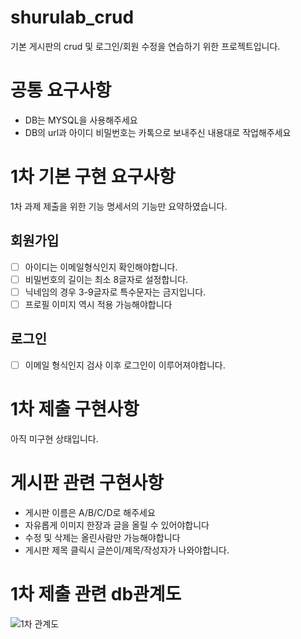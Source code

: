 # shurulab_crud
기본 게시판의 crud 및 로그인/회원 수정을 연습하기 위한 프로젝트입니다.
# 공통 요구사항
- DB는 MYSQL을 사용해주세요<br>
- DB의 url과 아이디 비밀번호는 카톡으로 보내주신 내용대로 작업해주세요
# 1차 기본 구현 요구사항
1차 과제 제출을 위한 기능 명세서의 기능만 요약하였습니다.
## 회원가입
- [ ] 아이디는 이메일형식인지 확인해야합니다.<br>
- [ ] 비밀번호의 길이는 최소 8글자로 설정합니다.<br>
- [ ] 닉네임의 경우 3-9글자로 특수문자는 금지입니다.<br>
- [ ] 프로필 이미지 역시 적용 가능해야합니다
## 로그인
- [ ] 이메일 형식인지 검사 이후 로그인이 이루어져야합니다.
# 1차 제출 구현사항
아직 미구현 상태입니다.
# 게시판 관련 구현사항
- 게시판 이름은 A/B/C/D로 해주세요<br>
- 자유롭게 이미지 한장과 글을 올릴 수 있어야합니다<br>
- 수정 및 삭제는 올린사람만 가능해야합니다<br>
- 게시판 제목 클릭시 글쓴이/제목/작성자가 나와야합니다.
# 1차 제출 관련 db관계도
![1차 관계도](https://github.com/park-yina/shurulab_crud/assets/111878820/acc55d26-a363-44ae-82b9-9b1e3fe88d08)
